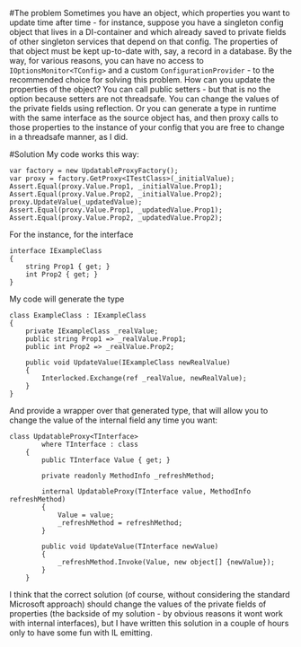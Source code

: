 #The problem
Sometimes you have an object, which properties you want to update time after time - for instance, suppose you have a singleton config object that lives in a DI-container and which already saved to private fields of other singleton services that depend on that config. The properties of that object must be kept up-to-date with, say, a record in a database. By the way, for various reasons, you can have no access to `IOptionsMonitor<TConfig>` and a custom `ConfigurationProvider` - to the recommended choice for solving this problem.
How can you update the properties of the object? You can call public setters - but that is no the option because setters are not threadsafe. You can change the values of the private fields using reflection. Or you can generate a type in runtime with the same interface as the source object has, and then proxy calls to those properties to the instance of your config that you are free to change in a threadsafe manner, as I did.

#Solution
My code works this way:

```
var factory = new UpdatableProxyFactory();
var proxy = factory.GetProxy<ITestClass>(_initialValue);
Assert.Equal(proxy.Value.Prop1, _initialValue.Prop1);
Assert.Equal(proxy.Value.Prop2, _initialValue.Prop2);
proxy.UpdateValue(_updatedValue);
Assert.Equal(proxy.Value.Prop1, _updatedValue.Prop1);
Assert.Equal(proxy.Value.Prop2, _updatedValue.Prop2);
```

For the instance, for the interface

```
interface IExampleClass
{
    string Prop1 { get; }
    int Prop2 { get; }
}
```

My code will generate the type

```
class ExampleClass : IExampleClass
{
    private IExampleClass _realValue;
    public string Prop1 => _realValue.Prop1;
    public int Prop2 => _realValue.Prop2;

    public void UpdateValue(IExampleClass newRealValue)
    {
        Interlocked.Exchange(ref _realValue, newRealValue);
    }
}
```

And provide a wrapper over that generated type, that will allow you
to change the value of the internal field any time you want:

```
class UpdatableProxy<TInterface>
        where TInterface : class
    {
        public TInterface Value { get; }

        private readonly MethodInfo _refreshMethod;

        internal UpdatableProxy(TInterface value, MethodInfo refreshMethod)
        {
            Value = value;
            _refreshMethod = refreshMethod;
        }

        public void UpdateValue(TInterface newValue)
        {
            _refreshMethod.Invoke(Value, new object[] {newValue});
        }
    }
```

I think that the correct solution (of course, without considering the standard Microsoft approach) should change the values of the private fields of properties
(the backside of my solution - by obvious reasons it wont work with internal interfaces), but I have written this solution in a couple of hours only to have some fun with IL emitting.
